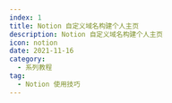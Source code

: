 ```yaml
---
index: 1
title: Notion 自定义域名构建个人主页
description: Notion 自定义域名构建个人主页
icon: notion
date: 2021-11-16
category:
  - 系列教程
tag:
  - Notion 使用技巧
---
```

